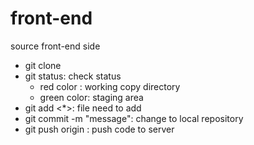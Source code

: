 # front-end

source front-end side

- git clone <link>
- git status: check status
	+ red color : working copy directory
	+ green color: staging area
- git add <*>: file need to add
- git commit -m "message": change to local repository
- git push origin <branch name>: push code to server
